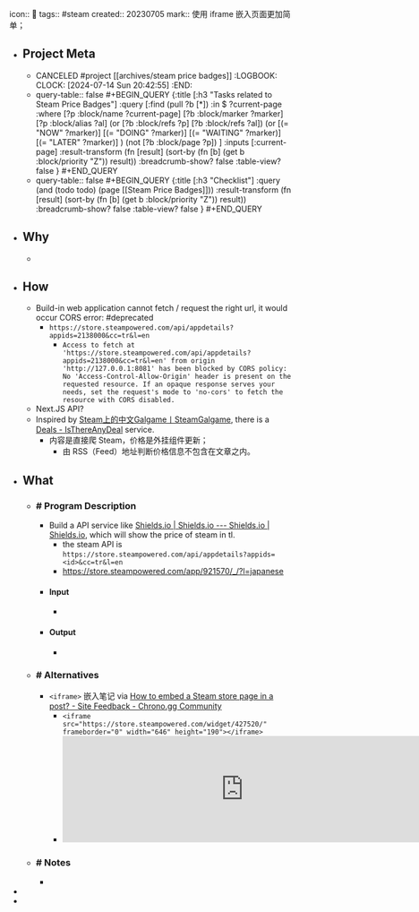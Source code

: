 icon:: 📂
tags:: #steam
created:: 20230705
mark:: 使用 iframe 嵌入页面更加简单；

- ## Project Meta
  - CANCELED #project [[archives/steam price badges]]
    :LOGBOOK:
    CLOCK: [2024-07-14 Sun 20:42:55]
    :END:
  - query-table:: false
    #+BEGIN_QUERY
    {:title [:h3 "Tasks related to Steam Price Badges"]
     :query [:find (pull ?b [*])
       :in $ ?current-page
       :where
       [?p :block/name ?current-page]
       [?b :block/marker ?marker]
    [?p :block/alias ?al]
    (or [?b :block/refs ?p] [?b :block/refs ?al])
    (or
       [(= "NOW" ?marker)]
       [(= "DOING" ?marker)]
       [(= "WAITING" ?marker)]
       [(= "LATER" ?marker)]
    )
    (not [?b :block/page ?p])
    ]
     :inputs [:current-page]
    :result-transform (fn [result]
                        (sort-by (fn [b]
                                   (get b :block/priority "Z")) result))
    :breadcrumb-show? false
    :table-view? false
    }
    #+END_QUERY
  - query-table:: false
    #+BEGIN_QUERY
    {:title [:h3 "Checklist"]
     :query (and (todo todo) (page [[Steam Price Badges]]))
    :result-transform (fn [result]
                        (sort-by (fn [b]
                                   (get b :block/priority "Z")) result))
    :breadcrumb-show? false
    :table-view? false
    }
    #+END_QUERY
- ## Why
  -
- ## How
  - Build-in web application cannot fetch / request the right url, it would occur CORS error: #deprecated
    - `https://store.steampowered.com/api/appdetails?appids=2138000&cc=tr&l=en`
      - `Access to fetch at 'https://store.steampowered.com/api/appdetails?appids=2138000&cc=tr&l=en' from origin 'http://127.0.0.1:8081' has been blocked by CORS policy: No 'Access-Control-Allow-Origin' header is present on the requested resource. If an opaque response serves your needs, set the request's mode to 'no-cors' to fetch the resource with CORS disabled.`
  - Next.JS API?
  - Inspired by [Steam上的中文Galgame丨SteamGalgame](https://steamgalgame.com/), there is a [Deals - IsThereAnyDeal](https://isthereanydeal.com/) service.
    - 内容是直接爬 Steam，价格是外挂组件更新；
      - 由 RSS（Feed）地址判断价格信息不包含在文章之内。
- ## What
  - ### \# Program Description
    - Build a API service like [Shields.io | Shields.io --- Shields.io | Shields.io](https://shields.io/), which will show the price of steam in tl.
      - the steam API is ``https://store.steampowered.com/api/appdetails?appids=<id>&cc=tr&l=en``
      - https://store.steampowered.com/app/921570/_/?l=japanese
    - #### Input
      -
    - #### Output
      -
  - ### \# Alternatives
    - `<iframe>` 嵌入笔记 via [How to embed a Steam store page in a post? - Site Feedback - Chrono.gg Community](https://community.chrono.gg/t/how-to-embed-a-steam-store-page-in-a-post/15016)
      - `<iframe src="https://store.steampowered.com/widget/427520/" frameborder="0" width="646" height="190"></iframe>`
      - <iframe src="https://store.steampowered.com/widget/427520/" frameborder="0" width="646" height="190"></iframe>
  - ### \# Notes
    -
-
-